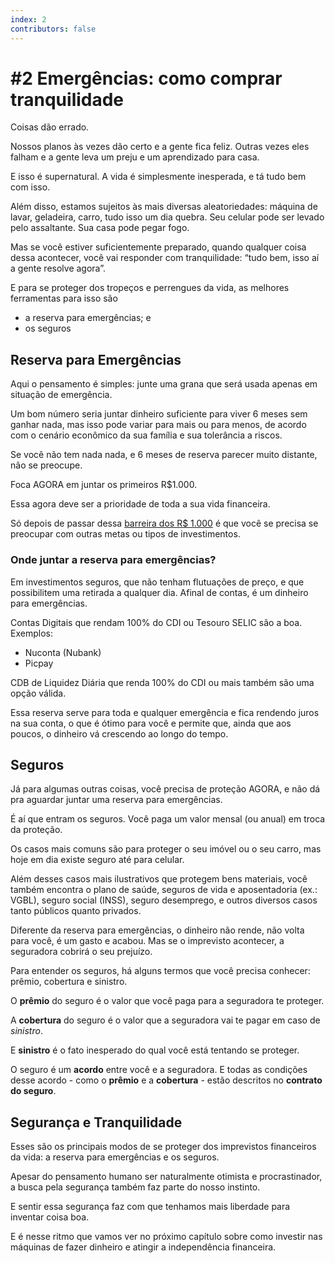 ```yaml
---
index: 2
contributors: false
---
```


# #2 Emergências: como comprar tranquilidade

Coisas dão errado.

Nossos planos às vezes dão certo e a gente fica feliz. Outras vezes eles falham e a gente leva um preju e um aprendizado para casa.

E isso é supernatural. A vida é simplesmente inesperada, e tá tudo bem com isso.

Além disso, estamos sujeitos às mais diversas aleatoriedades: máquina de lavar, geladeira, carro, tudo isso um dia quebra. Seu celular pode ser levado pelo assaltante. Sua casa pode pegar fogo.

Mas se você estiver suficientemente preparado, quando qualquer coisa dessa acontecer, você vai responder com tranquilidade: “tudo bem, isso aí a gente resolve agora”.

E para se proteger dos tropeços e perrengues da vida, as melhores ferramentas para isso são

- a reserva para emergências; e
- os seguros

## Reserva para Emergências

Aqui o pensamento é simples: junte uma grana que será usada apenas em situação de emergência.

Um bom número seria juntar dinheiro suficiente para viver 6 meses sem ganhar nada, mas isso pode variar para mais ou para menos, de acordo com o cenário econômico da sua família e sua tolerância a riscos.

Se você não tem nada nada, e 6 meses de reserva parecer muito distante, não se preocupe.

Foca AGORA em juntar os primeiros R$1.000.

Essa agora deve ser a prioridade de toda a sua vida financeira.

Só depois de passar dessa [barreira dos R$ 1.000](/guia/desafio-1000-reais) é que você se precisa se preocupar com outras metas ou tipos de investimentos.

### Onde juntar a reserva para emergências?

Em investimentos seguros, que não tenham flutuações de preço, e que possibilitem uma retirada a qualquer dia. Afinal de contas, é um dinheiro para emergências.

Contas Digitais que rendam 100% do CDI ou Tesouro SELIC são a boa. Exemplos:

- Nuconta (Nubank)
- Picpay

CDB de Liquidez Diária que renda 100% do CDI ou mais também são uma opção válida.

Essa reserva serve para toda e qualquer emergência e fica rendendo juros na sua conta, o que é ótimo para você e permite que, ainda que aos poucos, o dinheiro vá crescendo ao longo do tempo.

## Seguros

Já para algumas outras coisas, você precisa de proteção AGORA, e não dá pra aguardar juntar uma reserva para emergências.

É aí que entram os seguros. Você paga um valor mensal (ou anual) em troca da proteção.

Os casos mais comuns são para proteger o seu imóvel ou o seu carro, mas hoje em dia existe seguro até para celular.

Além desses casos mais ilustrativos que protegem bens materiais, você também encontra o plano de saúde, seguros de vida e aposentadoria (ex.: VGBL), seguro social (INSS), seguro desemprego, e outros diversos casos tanto públicos quanto privados.

Diferente da reserva para emergências, o dinheiro não rende, não volta para você, é um gasto e acabou. Mas se o imprevisto acontecer, a seguradora cobrirá o seu prejuízo.

Para entender os seguros, há alguns termos que você precisa conhecer: prêmio, cobertura e sinistro.

O **prêmio** do seguro é o valor que você paga para a seguradora te proteger.

A **cobertura** do seguro é o valor que a seguradora vai te pagar em caso de *sinistro*.

E **sinistro** é o fato inesperado do qual você está tentando se proteger.

O seguro é um **acordo** entre você e a seguradora. E todas as condições desse acordo - como o **prêmio** e a **cobertura** - estão descritos no **contrato do seguro**.

## Segurança e Tranquilidade

Esses são os principais modos de se proteger dos imprevistos financeiros da vida: a reserva para emergências e os seguros.

Apesar do pensamento humano ser naturalmente otimista e procrastinador, a busca pela segurança também faz parte do nosso instinto.

E sentir essa segurança faz com que tenhamos mais liberdade para inventar coisa boa.

E é nesse ritmo que vamos ver no próximo capítulo sobre como investir nas máquinas de fazer dinheiro e atingir a independência financeira.